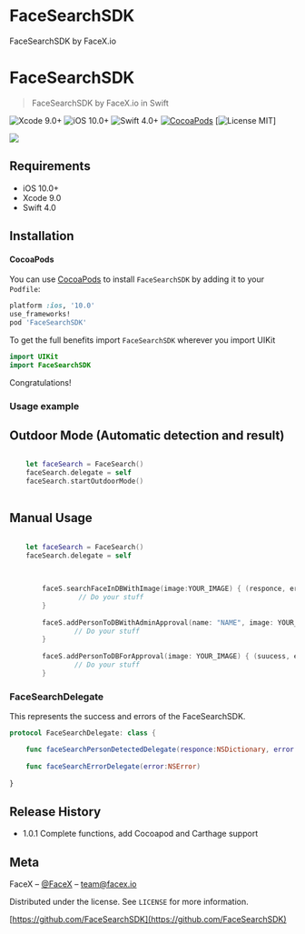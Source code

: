 # FaceSearchSDK
FaceSearchSDK by FaceX.io

# FaceSearchSDK
> FaceSearchSDK by FaceX.io in Swift

![Xcode 9.0+](https://img.shields.io/badge/Xcode-9.0%2B-blue.svg)
![iOS 10.0+](https://img.shields.io/badge/iOS-8.0%2B-blue.svg)
![Swift 4.0+](https://img.shields.io/badge/Swift-4.0%2B-orange.svg)
[![CocoaPods](http://img.shields.io/cocoapods/v/FaceSearchSDK.svg?style=flat)](http://cocoapods.org/?q=FaceSearchSDK)
[![License MIT](https://img.shields.io/badge/license-MIT-green.svg?style=flat)]


![](DemoImage/example.png)

## Requirements

- iOS 10.0+
- Xcode 9.0
- Swift 4.0

## Installation

#### CocoaPods
You can use [CocoaPods](http://cocoapods.org/) to install `FaceSearchSDK` by adding it to your `Podfile`:

```ruby
platform :ios, '10.0'
use_frameworks!
pod 'FaceSearchSDK'
```

To get the full benefits import `FaceSearchSDK` wherever you import UIKit

``` swift
import UIKit
import FaceSearchSDK
```

Congratulations!  

### Usage example

## Outdoor Mode (Automatic detection and result)
```swift

    let faceSearch = FaceSearch()
    faceSearch.delegate = self
    faceSearch.startOutdoorMode()
    
```
## Manual Usage
```swift

    let faceSearch = FaceSearch()
    faceSearch.delegate = self
    
    

        faceS.searchFaceInDBWithImage(image:YOUR_IMAGE) { (responce, error) in
                 // Do your stuff   
        }
        
        faceS.addPersonToDBWithAdminApproval(name: "NAME", image: YOUR_IMAGE) { (suucess, error) in
                // Do your stuff
        }
        
        faceS.addPersonToDBForApproval(image: YOUR_IMAGE) { (suucess, error) in
                // Do your stuff
        }

```


### FaceSearchDelegate

This represents the success and errors of the FaceSearchSDK.

```swift
protocol FaceSearchDelegate: class {

    func faceSearchPersonDetectedDelegate(responce:NSDictionary, error:NSError?)
    
    func faceSearchErrorDelegate(error:NSError)
    
}
```


## Release History

* 1.0.1
  Complete  functions, add Cocoapod and Carthage support

## Meta

FaceX – [@FaceX](https://facex.io) – team@facex.io

Distributed under the license. See ``LICENSE`` for more information.

[https://github.com/FaceSearchSDK](https://github.com/FaceSearchSDK)

[swift-image]:https://img.shields.io/badge/swift-3.0-orange.svg
[swift-url]: https://swift.org/
[license-image]: https://img.shields.io/badge/License-MIT-blue.svg
[license-url]: LICENSE
[travis-image]: https://img.shields.io/travis/dbader/node-datadog-metrics/master.svg?style=flat-square
[travis-url]: https://travis-ci.org/dbader/node-datadog-metrics
[codebeat-image]: https://codebeat.co/badges/c19b47ea-2f9d-45df-8458-b2d952fe9dad
[codebeat-url]: https://codebeat.co/projects/github-com-vsouza-awesomeios-com
